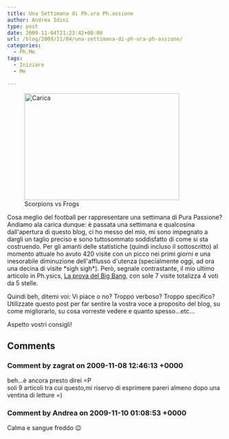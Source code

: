 ```yaml
---
title: Una Settimana di Ph.ura Ph.assione
author: Andrea Idini
type: post
date: 2009-11-04T21:23:42+00:00
url: /blog/2009/11/04/una-settimana-di-ph-ura-ph-assione/
categories:
  - Ph.Me
tags:
  - Iniziare
  - Me

---
```

<figure id="attachment_92" aria-describedby="caption-attachment-92" style="width: 360px" class="wp-caption alignleft"><a href="http://ph3me.files.wordpress.com/2009/11/carica.jpg" rel="lightbox[89]"><img class="size-full wp-image-92" title="Carica" src="http://ph3me.files.wordpress.com/2009/11/carica.jpg" alt="Carica" width="360" height="248" /></a><figcaption id="caption-attachment-92" class="wp-caption-text">Scorpions vs Frogs</figcaption></figure> 

Cosa meglio del football per rappresentare una settimana di Pura Passione? Andiamo ala carica dunque: è passata una settimana e qualcosina dall'apertura di questo blog, ci ho messo del mio, mi sono impegnato a dargli un taglio preciso e sono tuttosommato soddisfatto di come si sta costruendo. Per gli amanti delle statistiche (quindi incluso il sottoscritto) al momento attuale ho avuto 420 visite con un picco nei primi giorni e una inesorabile diminuzione dell'afflusso d'utenza (specialmente oggi, ad ora una decina di visite \*sigh sigh\*). Però, segnale contrastante, il mio ultimo articolo in Ph.ysics, [La prova del Big Bang][1], con sole 7 visite totalizza 4 voti da 5 stelle.

<!--more-->Quindi beh, ditemi voi: Vi piace o no? Troppo verboso? Troppo specifico? Utilizzate questo post per far sentire la vostra voce a proposito del blog, su come migliorarlo, su cosa vorreste vedere e quanto spesso...etc...

Aspetto vostri consigli!

 [1]: http://ph3me.wordpress.com/2009/11/02/la-prova-del-big-bang/ "La prova del Big Bang"

## Comments

### Comment by zagrat on 2009-11-08 12:46:13 +0000
beh...è ancora presto direi =P  
soli 9 articoli tra cui questo,mi riservo di esprimere pareri almeno dopo una ventina di letture =)

### Comment by Andrea on 2009-11-10 01:08:53 +0000
Calma e sangue freddo 😉
